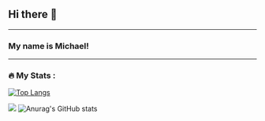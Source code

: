 ## Hi there 👋
---

### My name is Michael!
---

<!--
**MichaelKuch26/aboutMeMD** is a ✨ _special_ ✨ repository because its `README.md` (this file) appears on your GitHub profile.

Here are some ideas to get you started:

- 🔭 I’m currently working on ...
- 🌱 I’m currently learning ...
- 👯 I’m looking to collaborate on ...
- 🤔 I’m looking for help with ...
- 💬 Ask me about ...
- 📫 How to reach me: ...
- 😄 Pronouns: ...
- ⚡ Fun fact: ...
-->

### :fire: My Stats :
 
[![Top Langs](https://github-readme-stats.vercel.app/api/top-langs/?username=MichaelKuch26)](https://github.com/anuraghazra/github-readme-stats)

![](https://komarev.com/ghpvc/?username=MichaelKuch26)
![Anurag's GitHub stats](https://github-readme-stats.vercel.app/api?username=MichaelKuch26&show_icons=true)
